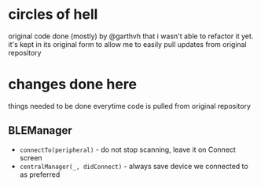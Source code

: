 # circles of hell

original code done (mostly) by @garthvh that i wasn't able to refactor it yet. it's kept in its original
form to allow me to easily pull updates from original repository

# changes done here

things needed to be done everytime code is pulled from original repository

## BLEManager
- `connectTo(peripheral)` - do not stop scanning, leave it on Connect screen
- `centralManager(_, didConnect)` - always save device we connected to as preferred

